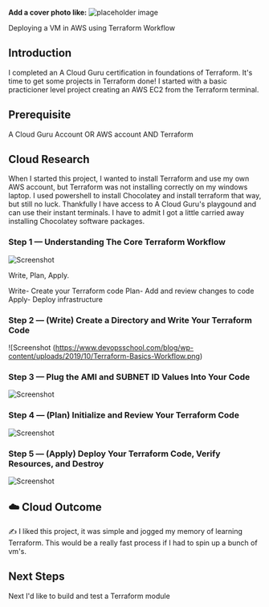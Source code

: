 **Add a cover photo like:**
![placeholder image](https://cloudysave-new.b-cdn.net/wp-content/uploads/2020/07/Terraform-AWS-RDS-Terraform-Logo.jpg)

Deploying a VM in AWS using Terraform Workflow

## Introduction

I completed an A Cloud Guru certification in foundations of Terraform. It's time to get some projects in Terraform done! I started with a basic practicioner level project creating an AWS EC2 from the Terraform terminal.

## Prerequisite

A Cloud Guru Account OR AWS account AND Terraform 

## Cloud Research

When I started this project, I wanted to install Terraform and use my own AWS account, but Terraform was not installing correctly on my windows laptop.  I used powershell to install Chocolatey and install terraform that way, but still no luck.  Thankfully I have access to A Cloud Guru's playgound and can use their instant terminals. I have to admit I got a little carried away installing Chocolatey software packages. 

### Step 1 — Understanding The Core Terraform Workflow

![Screenshot](https://www.devopsschool.com/blog/wp-content/uploads/2019/10/Terraform-Basics-Workflow.png)

Write, Plan, Apply.

Write- Create your Terraform code
Plan- Add and review changes to code
Apply- Deploy infrastructure

### Step 2 — (Write) Create a Directory and Write Your Terraform Code 

![Screenshot (https://www.devopsschool.com/blog/wp-content/uploads/2019/10/Terraform-Basics-Workflow.png)

### Step 3 — Plug the AMI and SUBNET ID Values Into Your Code

![Screenshot](https://via.placeholder.com/500x300)

### Step 4 — (Plan) Initialize and Review Your Terraform Code 

![Screenshot](https://via.placeholder.com/500x300)

### Step 5 — (Apply) Deploy Your Terraform Code, Verify Resources, and Destroy

![Screenshot](https://via.placeholder.com/500x300)

## ☁️ Cloud Outcome

✍️ I liked this project, it was simple and jogged my memory of learning Terraform. This would be a really fast process if I had to spin up a bunch of vm's.

## Next Steps

Next I'd like to build and test a Terraform module

